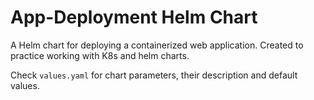 # App-Deployment Helm Chart

A Helm chart for deploying a containerized web application. Created to practice working with K8s and helm charts.

Check `values.yaml` for chart parameters, their description and default values.  
